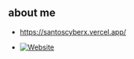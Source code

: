 ## about me

- https://santoscyberx.vercel.app/

- [![Website](https://raw.githubusercontent.com/ElielSantos/santoscyberx/main/cyberx.png)](https://santoscyberx.vercel.app/)
